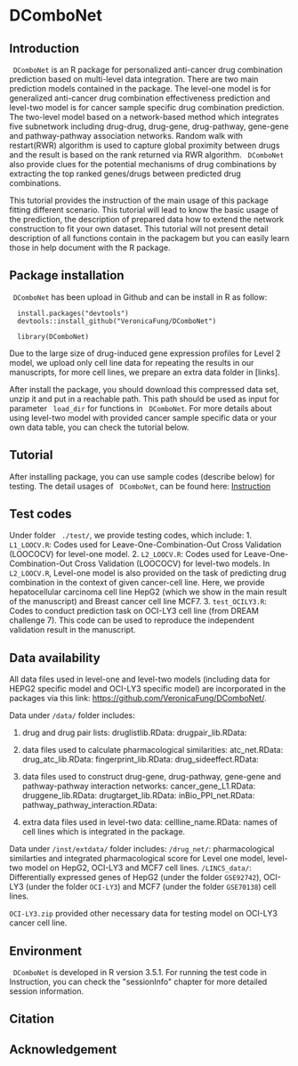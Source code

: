 # DComboNet

## Introduction

` DComboNet` is an R package for personalized anti-cancer drug combination prediction based on multi-level data integration. There are two main prediction models contained in the package. The level-one model is for generalized anti-cancer drug combination effectiveness prediction and level-two model is for cancer sample specific drug combination prediction. The two-level model based on a network-based method which integrates five subnetwork including drug-drug, drug-gene, drug-pathway, gene-gene and pathway-pathway association networks. Random walk with restart(RWR) algorithm is used to capture global proximity between drugs and the result is based on the rank returned via RWR algorithm. ` DComboNet` also provide clues for the potential mechanisms of drug combinations by extracting the top ranked genes/drugs between predicted drug combinations.

This tutorial provides the instruction of the main usage of this package fitting different scenario. This tutorial will lead to know the basic usage of the prediction, the description of prepared data how to extend the network construction to fit your own dataset. This tutorial will not present detail description of all functions contain in the packagem but you can easily learn those in help document with the R package. 

## Package installation

` DComboNet` has been upload in Github and can be install in R as follow:

```{r, eval=FALSE}
  install.packages("devtools")
  devtools::install_github("VeronicaFung/DComboNet")

  library(DComboNet)
```

Due to the large size of drug-induced gene expression profiles for Level 2 model, we upload only cell line data for repeating the results in our manuscripts, for more cell lines, we prepare an extra data folder in [links]<links>. 

After install the package, you should download this compressed data set, unzip it and put in a reachable path. This path should be used as input for parameter ` load_dir` for functions in ` DComboNet`. For more details about using level-two model with provided cancer sample specific data or your own data table, you can check the tutorial below.

## Tutorial  

After installing package, you can use sample codes (describe below) for  testing.
The detail usages of ` DComboNet`, can be found here: [Instruction](https://veronicafung.github.io/DComboNet/DComboNet-vignette.html) 

## Test codes

Under  folder ` ./test/`, we provide testing codes, which include:
    1. `L1_LOOCV.R`: Codes used for Leave-One-Combination-Out Cross Validation (LOOCOCV) for level-one model. 
    2. `L2_LOOCV.R`: Codes used for Leave-One-Combination-Out Cross Validation (LOOCOCV) for level-two models. In `L2_LOOCV.R`, Level-one model is also provided on the task of predicting drug combination in the context of given cancer-cell line. Here, we provide hepatocellular carcinoma cell line HepG2 (which we show in the main result of the manuscript) and Breast cancer cell line MCF7.
    3. `test_OCILY3.R`: Codes to conduct prediction task on OCI-LY3 cell line (from DREAM challenge 7). This code can be used to reproduce the independent validation result in the manuscript.

## Data availability
All data files used in level-one and level-two models (including data for HEPG2 specific model and OCI-LY3 specific model) are incorporated in the packages via this link: https://github.com/VeronicaFung/DComboNet/. 

Data under `/data/` folder includes:
  1. drug and drug pair lists:
      druglistlib.RData: 
      drugpair_lib.RData: 

  2. data files used to calculate pharmacological similarities:
      atc_net.RData: 
      drug_atc_lib.RData: 
      fingerprint_lib.RData: 
      drug_sideeffect.RData: 

  3. data files used to construct drug-gene, drug-pathway, gene-gene and pathway-pathway interaction networks:
      cancer_gene_L1.RData: 
      druggene_lib.RData: 
      drugtarget_lib.RData: 
      inBio_PPI_net.RData: 
      pathway_pathway_interaction.RData: 
  4. extra data files used in level-two data:
      cellline_name.RData: names of cell lines which is integrated in the package.

Data under `/inst/extdata/` folder includes:
   `/drug_net/`: pharmacological similarties and integrated pharmacological score for Level one model, level-two model on HepG2, OCI-LY3 and MCF7 cell lines.
   `/LINCS_data/`: Differentially expressed genes of HepG2 (under the folder `GSE92742`), OCI-LY3 (under the folder `OCI-LY3`) and MCF7  (under the folder `GSE70138`) cell lines.

`OCI-LY3.zip` provided other necessary data for testing model on OCI-LY3 cancer cell line.


## Environment

` DComboNet` is developed in R version 3.5.1. For running the test code in Instruction, you can check the "sessionInfo" chapter for more detailed session information.

## Citation
<!-- <div style = "width:120%; height:auto; margin: auto;"> -->

<!-- <p style="text-indent:16px;">If you use `DComboNet` in your publication(s), please cite:</p> -->
<!-- </div> -->

## Acknowledgement
